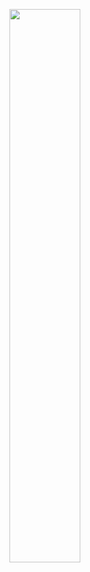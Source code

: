<img src="https://github.com/user-attachments/assets/014720f2-1681-4b42-a9d1-b49f803cdc38"
 style="heigh:50%;width:50%">
